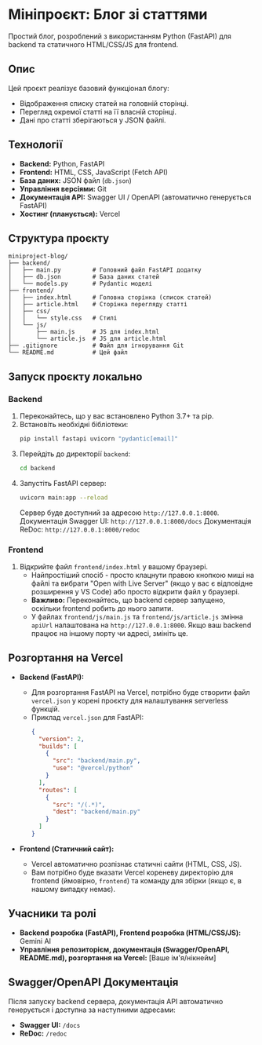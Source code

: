 # Мініпроєкт: Блог зі статтями

Простий блог, розроблений з використанням Python (FastAPI) для backend та статичного HTML/CSS/JS для frontend.

## Опис

Цей проєкт реалізує базовий функціонал блогу:
* Відображення списку статей на головній сторінці.
* Перегляд окремої статті на її власній сторінці.
* Дані про статті зберігаються у JSON файлі.

## Технології

* **Backend:** Python, FastAPI
* **Frontend:** HTML, CSS, JavaScript (Fetch API)
* **База даних:** JSON файл (`db.json`)
* **Управління версіями:** Git
* **Документація API:** Swagger UI / OpenAPI (автоматично генерується FastAPI)
* **Хостинг (планується):** Vercel

## Структура проєкту

```
miniproject-blog/
├── backend/
│   ├── main.py         # Головний файл FastAPI додатку
│   ├── db.json         # База даних статей
│   └── models.py       # Pydantic моделі
├── frontend/
│   ├── index.html      # Головна сторінка (список статей)
│   ├── article.html    # Сторінка перегляду статті
│   ├── css/
│   │   └── style.css   # Стилі
│   └── js/
│       ├── main.js     # JS для index.html
│       └── article.js  # JS для article.html
├── .gitignore          # Файл для ігнорування Git
└── README.md           # Цей файл
```

## Запуск проєкту локально

### Backend

1.  Переконайтесь, що у вас встановлено Python 3.7+ та pip.
2.  Встановіть необхідні бібліотеки:
    ```bash
    pip install fastapi uvicorn "pydantic[email]"
    ```
3.  Перейдіть до директорії `backend`:
    ```bash
    cd backend
    ```
4.  Запустіть FastAPI сервер:
    ```bash
    uvicorn main:app --reload
    ```
    Сервер буде доступний за адресою `http://127.0.0.1:8000`.
    Документація Swagger UI: `http://127.0.0.1:8000/docs`
    Документація ReDoc: `http://127.0.0.1:8000/redoc`

### Frontend

1.  Відкрийте файл `frontend/index.html` у вашому браузері.
    * Найпростіший спосіб - просто клацнути правою кнопкою миші на файлі та вибрати "Open with Live Server" (якщо у вас є відповідне розширення у VS Code) або просто відкрити файл у браузері.
    * **Важливо:** Переконайтесь, що backend сервер запущено, оскільки frontend робить до нього запити.
    * У файлах `frontend/js/main.js` та `frontend/js/article.js` змінна `apiUrl` налаштована на `http://127.0.0.1:8000`. Якщо ваш backend працює на іншому порту чи адресі, змініть це.

## Розгортання на Vercel

* **Backend (FastAPI):**
    * Для розгортання FastAPI на Vercel, потрібно буде створити файл `vercel.json` у корені проєкту для налаштування serverless функцій.
    * Приклад `vercel.json` для FastAPI:
        ```json
        {
          "version": 2,
          "builds": [
            {
              "src": "backend/main.py",
              "use": "@vercel/python"
            }
          ],
          "routes": [
            {
              "src": "/(.*)",
              "dest": "backend/main.py"
            }
          ]
        }
        ```

* **Frontend (Статичний сайт):**
    * Vercel автоматично розпізнає статичні сайти (HTML, CSS, JS).
    * Вам потрібно буде вказати Vercel кореневу директорію для frontend (ймовірно, `frontend`) та команду для збірки (якщо є, в нашому випадку немає).

## Учасники та ролі

* **Backend розробка (FastAPI), Frontend розробка (HTML/CSS/JS):** Gemini AI
* **Управління репозиторієм, документація (Swagger/OpenAPI, README.md), розгортання на Vercel:** [Ваше ім'я/нікнейм]

## Swagger/OpenAPI Документація

Після запуску backend сервера, документація API автоматично генерується і доступна за наступними адресами:
* **Swagger UI:** `/docs`
* **ReDoc:** `/redoc`
